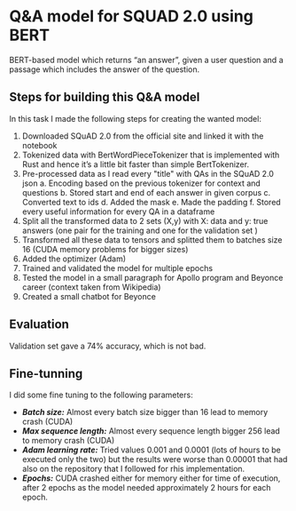 # Q&A model for SQUAD 2.0 using BERT

BERT-based model which returns “an answer”, given a user question and a passage which includes the answer of the question.

## Steps for building this Q&A model

In this task I made the following steps for creating the wanted model:

1. Downloaded SQuAD 2.0 from the official site and linked it with the notebook
2. Tokenized data with BertWordPieceTokenizer that is implemented with Rust and
hence it’s a little bit faster than simple BertTokenizer.
3. Pre-processed data as I read every "title" with QAs in the SQuAD 2.0 json
  a. Encoding based on the previous tokenizer for context and questions
  b. Stored start and end of each answer in given corpus
  c. Converted text to ids
  d. Added the mask
  e. Made the padding
  f. Stored every useful information for every QA in a dataframe
4. Split all the transformed data to 2 sets (X,y) with X: data and y: true answers (one
pair for the training and one for the validation set )
5. Transformed all these data to tensors and splitted them to batches size 16 (CUDA
memory problems for bigger sizes)
6. Added the optimizer (Adam)
7. Trained and validated the model for multiple epochs
8. Tested the model in a small paragraph for Apollo program and Beyonce career
(context taken from Wikipedia)
9. Created a small chatbot for Beyonce

## Evaluation
Validation set gave a 74% accuracy, which is not bad.

## Fine-tunning
I did some fine tuning to the following parameters:
- ___Batch size:___ Almost every batch size bigger than 16 lead to memory crash (CUDA)
- ___Max sequence length:___ Almost every sequence length bigger 256 lead to memory
crash (CUDA)
- ___Adam learning rate:___ Tried values 0.001 and 0.0001 (lots of hours to be executed
only the two) but the results were worse than 0.00001 that had also on the repository that I followed for rhis implementation.
- ___Epochs:___ CUDA crashed either for memory either for time of execution, after 2
epochs as the model needed approximately 2 hours for each epoch.
